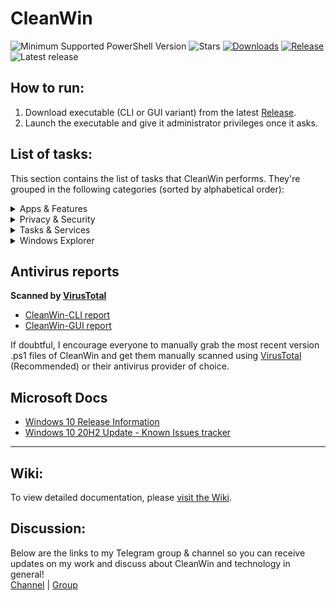 # CleanWin

![Minimum Supported PowerShell Version](https://img.shields.io/badge/PowerShell-5.1-brightgreen.svg?style=flat-square)
![Stars](https://img.shields.io/github/stars/pratyakshm/CleanWin?style=flat-square)
[![Downloads](https://img.shields.io/github/downloads/pratyakshm/CleanWin/total?color=brightgreen&logoColor=brightgreen&style=flat-square)](https://github.com/pratyakshm/CleanWin/releases)
[![Release](https://img.shields.io/github/v/release/pratyakshm/cleanwin?style=flat-square)](https://github.com/pratyakshm/CleanWin/releases/tag/0.3.2)
![Latest release](https://img.shields.io/github/release-date/pratyakshm/CleanWin?style=flat-square)

## How to run:
1. Download executable (CLI or GUI variant) from the latest [Release](https://github.com/pratyakshm/CleanWin/releases/tag/0.3.2).
2. Launch the executable and give it administrator privileges once it asks.

## List of tasks:
This section contains the list of tasks that CleanWin performs. They're grouped in the following categories (sorted by alphabetical order):
<details>
<summary>Apps & Features</summary>
Apps removed (default):
  <br>3D Viewer   
  <br>Alarms
  <br>Cortana  
  <br>Feedback Hub 
  <br>Get Help      
  <br>Get started  
  <br>Mail and Calendar  
  <br>Messaging  
  <br>Maps  
  <br>Microsoft News  
  <br>Microsoft Solitaire Collection  
  <br>Mixed Reality Portal
  <br>Movies & TV  
  <br>OneConnect  
  <br>OneNote  
  <br>Office
  <br>Office Lens
  <br>Paint 3D  
  <br>People  
  <br>Sway  
  <br>Sticky Notes  
  <br>Whiteboard
  <br>Xbox
  <br>Xbox Game bar
  <br><br>Apps removed (optional):
  <br>Camera
  <br>Groove Music
  <br>Skype
  <br>Your Phone
  <br><br>Apps installed:
  <br>Windows Package Manager
  <br>7-zip<br>Microsoft PowerToys (optional)<br>Revo Uninstaller (optional)<br>VLC Media Player (optional)
  <br><br>Optional features:
  <br>Turn on Windows Subsystem for Linux (optional)
  <br>Turn on Hyper-V (optional)
  <br>Turn on Virtual Machine (optional)
  <br>Turn on dotNET 3.5 (optional)
  <br>Turn off Internet Explorer
  <br>Turn off Math Recognizer 
  <br>Turn off Windows Hello Face
  <br>Turn off Work Folders
</details>

<details>
 <summary>Privacy & Security</summary>
  Privacy:
  <br>Turn off data collection/telemetry (level full, optional)
  <br>O&OShutup10 config (optional)
  <br>Turn off maps updates
  <br>Turn off feedback
  <br>Turn off advertising ID
  <br>Turn off location tracking
  <br>Turn off background apps
  <br>Turn off speech recognition and access to language list for personalization
  <br>Turn on automatic login when PC restarts after installing a Windows Update
  <br><br>Security:
  <br>Turn off Server Message Block
  <br>Turn off Meltdown compatibility flag
</details>

<details>
 <summary>Tasks & Services</summary>
  Services:
  <br>Turn off automatic Windows updates (optional)
  <br>Turn off Windows Update delivery via P2P and LAN
  <br>Turn off AutoPlay
  <br>Turn off Autorun
  <br>Turn off disk defragmentation (optional)
  <br>Set BIOS time to UTC
  <br><br>Tasks:
  <br>Turn off Consolidator
  <br>Turn off DmClient
  <br>Turn off DmClientOnScenarioDownload
  <br>Turn off Disk Diagnostics Data Collector
  <br>Turn off Disk Defragmentation (optional)
  <br>Turn off Feedback Notifications task
  <br>Turn off Microsoft Compatibility Appraiser
  <br>Turn off ProgramDataUpdater
  <br>Turn off QueueReporting
  <br>Turn off UsbCeip
</details>

<details>
 <summary>Windows Explorer</summary>
  Set Explorer to open This PC instead of Quick access
  <br>Turn off sticky keys prompt
  <br>Use Print Screen key to open Snip & Sketch overlay
  <br>Hide 3D Objects tabs from This PC and Quick Access
  <br>Hide task view icon from taskbar
  <br>Hide Cortana icon from taskbar
  <br>Hide search bar from taskbar
  <br>Show seconds in taskbar clock (optional)
  <br>Show verbose status
</details>

## Antivirus reports
**Scanned by [VirusTotal](https://www.virustotal.com/)**
- [CleanWin-CLI report](https://www.virustotal.com/gui/file/e5505dd3c00595a682478c981a4a42c4b8b24bde8b492a2c32d38cc94aca1716/detection)
- [CleanWin-GUI report](https://www.virustotal.com/gui/file/9a5c899ac2b267837546f85abcac51dd10354c30d29011fe1e24aabcb3a6b8ec/detection)   

If doubtful, I encourage everyone to manually grab the most recent version .ps1 files of CleanWin and get them manually scanned using [VirusTotal](https://www.virustotal.com/) (Recommended) or their antivirus provider of choice.

## Microsoft Docs
- [Windows 10 Release Information](https://docs.microsoft.com/en-us/windows/release-information/)
- [Windows 10 20H2 Update - Known Issues tracker](https://docs.microsoft.com/en-us/windows/release-information/status-windows-10-20h2)

-------------------------------------------------------------

## Wiki:
To view detailed documentation, please [visit the Wiki](https://github.com/pratyakshm/CleanWin/wiki).

## Discussion:
Below are the links to my Telegram group & channel so you can receive updates on my work and discuss about CleanWin and technology in general!  
[Channel](https://t.me/PratyakshProjects) | [Group](https://t.me/PratyakshChat)   
